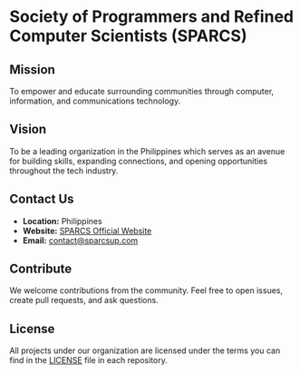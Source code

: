 # Society of Programmers and Refined Computer Scientists (SPARCS)

## Mission
To empower and educate surrounding communities through computer, information, and communications technology.

## Vision
To be a leading organization in the Philippines which serves as an avenue for building skills, expanding connections, and opening opportunities throughout the tech industry.

## Contact Us
- **Location:** Philippines
- **Website:** [SPARCS Official Website](https://www.sparcsup.com/)
- **Email:** [contact@sparcsup.com](mailto:contact@sparcsup.com)

## Contribute
We welcome contributions from the community. Feel free to open issues, create pull requests, and ask questions.

## License
All projects under our organization are licensed under the terms you can find in the [LICENSE](license_link_here) file in each repository. _<!-- Replace "license_link_here" with the actual URL of your LICENSE file -->_

